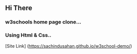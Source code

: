 ## Hi There

### w3schools home page clone...

### Using Html & Css..

[Site Link] (https://sachindusahan.github.io/w3school-demo/)